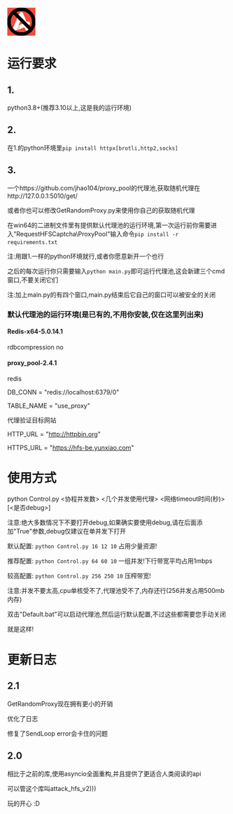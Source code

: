 ![AttackHFS](/icons/icon.png)

# 运行要求

## 1.

python3.8+(推荐3.10以上,这是我的运行环境)

## 2.

在1.的python环境里`pip install httpx[brotli,http2,socks]`

## 3.

一个https://github.com/jhao104/proxy_pool的代理池,获取随机代理在http://127.0.0.1:5010/get/

或者你也可以修改GetRandomProxy.py来使用你自己的获取随机代理

在win64的二进制文件里有提供默认代理池的运行环境,第一次运行前你需要进入"RequestHFSCaptcha\ProxyPool"输入命令`pip install -r requirements.txt`

注:用跟1.一样的python环境就行,或者你愿意新开一个也行

之后的每次运行你只需要输入`python main.py`即可运行代理池,这会新建三个cmd窗口,不要关闭它们

注:加上main.py的有四个窗口,main.py结束后它自己的窗口可以被安全的关闭

### 默认代理池的运行环境(是已有的,不用你安装,仅在这里列出来)

#### Redis-x64-5.0.14.1

rdbcompression no

#### proxy_pool-2.4.1

redis

DB_CONN = "redis://localhost:6379/0"

TABLE_NAME = "use_proxy"

代理验证目标网站

HTTP_URL = "http://httpbin.org"

HTTPS_URL = "https://hfs-be.yunxiao.com"

# 使用方式

python Control.py <协程并发数> <几个并发使用代理> <网络timeout时间(秒)> \[<是否debug>\]

注意:绝大多数情况下不要打开debug,如果确实要使用debug,请在后面添加"True"参数,debug仅建议在单并发下打开

默认配置: `python Control.py 16 12 10` 占用少量资源!

推荐配置: `python Control.py 64 60 10` 一组并发!下行带宽平均占用1mbps

较高配置: `python Control.py 256 250 10` 压榨带宽!

注意:并发不要太高,cpu单核受不了,代理池受不了,内存还行(256并发占用500mb内存)

双击"Default.bat"可以启动代理池,然后运行默认配置,不过这些都需要您手动关闭

就是这样!

# 更新日志

## 2.1

GetRandomProxy现在拥有更小的开销

优化了日志

修复了SendLoop error会卡住的问题

## 2.0

相比于之前的库,使用asyncio全面重构,并且提供了更适合人类阅读的api

可以管这个库叫attack_hfs_v2)))

玩的开心 :D